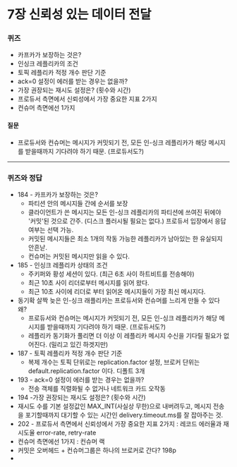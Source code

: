 # 7장 신뢰성 있는 데이터 전달

### 퀴즈
 * 카프카가 보장하는 것은?
 * 인싱크 레플리카의 조건
 * 토픽 레플리카 적정 개수 판단 기준
 * ack=0 설정이 에러를 받는 경우는 없을까?
 * 가장 권장되는 재시도 설정은? (횟수와 시간)
 * 프로듀서 측면에서 신뢰성에서 가장 중요한 지표 2가지
 * 컨슈머 측면에선 1가지

#### 질문
 * 프로듀서와 컨슈머는 메시지가 커밋되기 전, 모든 인-싱크 레플리카가 해당 메시지를 받을때까지 기다려야 하기 때문. (프로듀서도?)

---



### 퀴즈와 정답
 * 184 - 카프카가 보장하는 것은?
   * 파티션 안의 메시지들 간에 순서를 보장
   * 클라이언트가 쓴 메시지는 모든 인-싱크 레플리카의 파티션에 쓰여진 뒤에야 '커밋'된 것으로 간주. (디스크 플러시될 필요는 없다.) 프로듀서 입장에서 응답 여부는 선택 가능.
   * 커밋된 메시지들은 최소 1개의 작동 가능한 레플리카가 남아있는 한 유실되지 안흔낟.
   * 컨슈머는 커밋된 메시지만 읽을 수 있다. 
 * 185 - 인싱크 레플리카 상태의 조건
   * 주키퍼와 황성 세션이 있다. (최근 6초 사이 하트비트를 전송해야)
   * 최근 10초 사이 리더로부터 메시지를 읽어 왔다.
   * 최근 10초 사이에 리더로 부터 읽어온 메시지들이 가장 최신 메시지다.
 * 동기확 살짝 늦은 인-싱크 래플리카는 프로듀서와 컨슈머를 느리게 만들 수 있다 왜?
   * 프로듀서와 컨슈머는 메시지가 커밋되기 전, 모든 인-싱크 레플리카가 해당 메시지를 받을때까지 기다려야 하기 때문. (프로듀서도?)
   * 레플리카 동기화가 풀리면 더 이상 이 레플리카 메시지 수신을 기다릴 필요가 없어진다. (밀리고 있긴 하겟지만)
 * 187 - 토픽 레플리카 적정 개수 판단 기준
    * 복제 개수는 토픽 단위로는 replication.factor 설정, 브로커 단위는 default.replication.factor 이다. 디폴트 3개
 * 193 - ack=0 설정이 에러를 받는 경우는 없을까?
   * 전송 객체를 직렬화될 수 없거나 네트워크 카드 오작동
 * 194 -가장 권장되는 재시도 설정은? (횟수와 시간)
 *   재시도 수를 기본 설정값인 MAX_INT(사실상 무한)으로 내버려두고, 메시지 전송을 포기할때까지 대기할 수 있는 시간인 delivery.timeout.ms를 잘 잡아주는 것.
 * 202 - 프로듀서 측면에서 신뢰성에서 가장 중요한 지표 2가지 : 레코드 에러율과 재시도율 error-rate, retry-rate
 * 컨슈머 측면에선 1가지 : 컨슈머 랙
 * 커밋은 오버헤드 + 컨슈머그룹은 하나의 브로커로 간다? 198p
  *  
